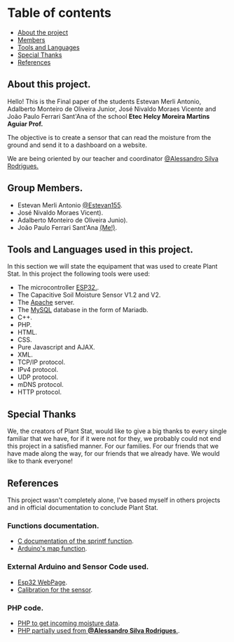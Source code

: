 # Table of contents

- [About the project](#about)
- [Members](#members)
- [Tools and Languages](#tools)
- [Special Thanks](#thanks)
- [References](#refs)

## <a id="about">About this project.</a>

Hello! This is the Final paper of the students Estevan Merli Antonio, Adalberto Monteiro de Oliveira Junior, José Nivaldo Moraes Vicente and João Paulo Ferrari Sant'Ana of the school **Etec Helcy Moreira Martins Aguiar Prof.**

The objective is to create a sensor that can read the moisture from the ground and send it to a dashboard on a website.

We are being oriented by our teacher and coordinator [@Alessandro Silva Rodrigues.](https://github.com/Alesr50)
## <a id="members">Group Members.</a>

- Estevan Merli Antonio [@Estevan155](https://github.com/Estevan155).
- José Nivaldo Moraes Vicent).
- Adalberto Monteiro de Oliveira Junio).
- João Paulo Ferrari Sant'Ana [(Me!)](https://github.com/GhostlyTrincket/).

## <a id="tools">Tools and Languages used in this project.</a>

In this section we will state the equipament that was used to create Plant Stat.
In this project the following tools were used:

- The microcontroller [ESP32.](https://www.espressif.com/en/products/socs/esp32).
- The Capacitive Soil Moisture Sensor V1.2 and V2.
- The [Apache](https://httpd.apache.org/) server.
- The [MySQL](https://mariadb.org/) database in the form of Mariadb.
- C++.
- PHP.
- HTML.
- CSS.
- Pure Javascript and AJAX.
- XML.
- TCP/IP protocol.
- IPv4 protocol.
- UDP protocol.
- mDNS protocol.
- HTTP protocol.

## <a id="thanks">Special Thanks</a>

We, the creators of Plant Stat, would like to give a big thanks to every single familiar that we have, for if it were not for they, we probably could not end this project in a satisfied manner.
For our families.
For our friends that we have made along the way, for our friends that we already have.
We would like to thank everyone!

## <a id="refs">References</a>

This project wasn't completely alone, I've based myself in others projects and in official documentation to conclude Plant Stat.

### Functions documentation.

- [C documentation of the sprintf function](https://www.tutorialspoint.com/c_standard_library/c_function_sprintf.htm).
- [Arduino's map function](https://www.arduino.cc/reference/en/language/functions/math/map).

### External Arduino and Sensor Code used.

- [Esp32 WebPage](https://github.com/kriskasprzak/esp32_webpage).
- [Calibration for the sensor](https://how2electronics.com/interface-capacitive-soil-moisture-arduino/).

### PHP code.

- [PHP to get incoming moisture data](https://morioh.com/a/194e25bbbc8d/sending-sensor-data-to-localhost-using-iot-development-board-esp8266-12).
- [PHP partially used from __@Alessandro Silva Rodrigues__.](https://github.com/Alesr50/InfoWebPDO2/).
